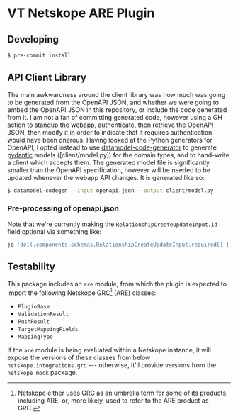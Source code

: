 # VT Netskope ARE Plugin

## Developing

``` sh
$ pre-commit install
```

## API Client Library

The main awkwardness around the client library was how much was going to be
generated from the OpenAPI JSON, and whether we were going to embed the OpenAPI
JSON in this repository, or include the code generated from it. I am not a fan
of committing generated code, however using a GH action to standup the webapp,
authenticate, then retrieve the OpenAPI JSON, then modify it in order to
indicate that it requires authentication would have been onerous. Having looked
at the Python generators for OpenAPI, I opted instead to use
[datamodel-code-generator](https://github.com/koxudaxi/datamodel-code-generator)
to generate [pydantic](https://docs.pydantic.dev/) models ([client/model.py])
for the domain types, and to hand-write a client which accepts them.  The generated
model file is significantly smaller than the OpenAPI specification, however
will be needed to be updated whenever the webapp API changes.  It is generated like so:

```sh
$ datamodel-codegen --input openapi.json --output client/model.py
```

### Pre-processing of openapi.json

Note that we're currently making the `RelationshipCreateUpdateInput.id` field
optional via something like:

``` sh
jq 'del(.components.schemas.RelationshipCreateUpdateInput.required[] | select(. == "id"))'
```

## Testability

This package includes an `are` module, from which the plugin is expected to
import the following Netskope GRC[^1] (ARE) classes:

 - `PluginBase`
 - `ValidationResult`
 - `PushResult`
 - `TargetMappingFields`
 - `MappingType`

If the `are` module is being evaluated within a Netskope instance, it will
expose the versions of these classes from below `netskope.integrations.grc` ---
otherwise, it'll provide versions from the `netskope_mock` package.

[^1]: Netskope either uses GRC as an umbrella term for some of its products,
    including ARE, or, more likely, used to refer to the ARE product as GRC.
